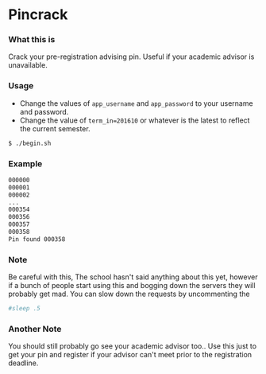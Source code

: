 # Pincrack

### What this is

Crack your pre-registration advising pin. Useful if your academic advisor is unavailable.

### Usage

- Change the values of `app_username` and `app_password` to your username and password.
- Change the value of `term_in=201610` or whatever is the latest to reflect the current semester.

```sh
$ ./begin.sh
```

### Example

```sh
000000
000001
000002
...
000354
000356
000357
000358
Pin found 000358
```

### Note 
Be careful with this, The school hasn't said anything about this yet, however if a bunch of people start using this and bogging down the servers they will probably get mad. You can slow down the requests by uncommenting the 

```sh
#sleep .5
```

### Another Note
You should still probably go see your academic advisor too.. Use this just to get your pin and register if your advisor can't meet prior to the registration deadline.
